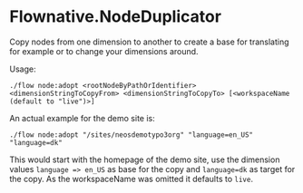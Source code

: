 # Flownative.NodeDuplicator

Copy nodes from one dimension to another to create a base for translating for example or to change your dimensions around.

Usage:

```
./flow node:adopt <rootNodeByPathOrIdentifier> <dimensionStringToCopyFrom> <dimensionStringToCopyTo> [<workspaceName (default to "live")>]
```

An actual example for the demo site is:

```
./flow node:adopt "/sites/neosdemotypo3org" "language=en_US" "language=dk"
```

This would start with the homepage of the demo site, use the dimension values `language => en_US` as base for the copy
and `language=dk` as target for the copy. As the workspaceName was omitted it defaults to `live`.



